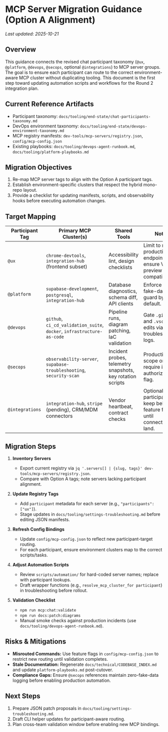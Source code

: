 # MCP Server Migration Guidance (Option A Alignment)

_Last updated: 2025-10-21_

## Overview

This guidance connects the revised chat participant taxonomy (`@ux`, `@platform`, `@devops`, `@secops`, optional `@integrations`) to MCP server groups. The goal is to ensure each participant can route to the correct environment-aware MCP cluster without duplicating tooling. This document is the first step toward updating automation scripts and workflows for the Round 2 integration plan.

## Current Reference Artifacts

- Participant taxonomy: `docs/tooling/end-state/chat-participants-taxonomy.md`
- DevOps environment taxonomy: `docs/tooling/end-state/devops-environment-taxonomy.md`
- MCP registry manifests: `dev-tools/mcp-servers/registry.json`, `config/mcp-config.json`
- Existing playbooks: `docs/tooling/devops-agent-runbook.md`, `docs/tooling/platform-playbooks.md`

## Migration Objectives

1. Re-map MCP server tags to align with the Option A participant tags.
2. Establish environment-specific clusters that respect the hybrid mono-repo layout.
3. Provide a checklist for updating manifests, scripts, and observability hooks before executing automation changes.

## Target Mapping

| Participant Tag | Primary MCP Cluster(s)                                                 | Shared Tools                                               | Notes                                                                   |
| --------------- | ---------------------------------------------------------------------- | ---------------------------------------------------------- | ----------------------------------------------------------------------- |
| `@ux`           | `chrome-devtools`, `integration-hub` (frontend subset)                 | Accessibility lint, design checklists                      | Limit to non-production endpoints; ensure Vercel preview compatibility. |
| `@platform`     | `supabase-development`, `postgresql`, `integration-hub`                | Database diagnostics, schema diff, API clients             | Enforce zero-fake-data guard by default.                                |
| `@devops`       | `github`, `ci_cd_validation_suite`, `docker`, `infrastructure-as-code` | Pipeline runs, diagram patching, IaC validation            | Gate `.github` and `.vscode` edits via troubleshooting logs.                    |
| `@secops`       | `observability-server`, `supabase-troubleshooting`, `security-scan`    | Incident probes, telemetry snapshots, key rotation scripts | Production scope only; require incident authorization flag.             |
| `@integrations` | `integration-hub`, `stripe` (pending), CRM/MDM connectors              | Vendor heartbeat, contract checks                          | Optional participant; keep behind feature flag until connectors land.   |

## Migration Steps

1. **Inventory Servers**

   - Export current registry via `jq '.servers[] | {slug, tags}' dev-tools/mcp-servers/registry.json`.
   - Compare with Option A tags; note servers lacking participant alignment.

2. **Update Registry Tags**

   - Add `participant` metadata for each server (e.g., `"participants": ["ux"]`).
   - Stage updates in `docs/tooling/settings-troubleshooting.md` before editing JSON manifests.

3. **Refresh Config Bindings**

   - Update `config/mcp-config.json` to reflect new participant-target routing.
   - For each participant, ensure environment clusters map to the correct scripts/tasks.

4. **Adjust Automation Scripts**

   - Review `scripts/automation/` for hard-coded server names; replace with participant lookups.
   - Draft wrapper functions (e.g., `resolve_mcp_cluster_for participant`) in troubleshooting before rollout.

5. **Validation Checklist**
   - `npm run mcp:chat:validate`
   - `npm run docs:patch:diagrams`
   - Manual smoke checks against production incidents (use `docs/tooling/devops-agent-runbook.md`).

## Risks & Mitigations

- **Misrouted Commands:** Use feature flags in `config/mcp-config.json` to restrict new routing until validation completes.
- **Stale Documentation:** Regenerate `docs/technical/CODEBASE_INDEX.md` and update `platform-playbooks.md` post-cutover.
- **Compliance Gaps:** Ensure `@secops` references maintain zero-fake-data logging before enabling production automation.

## Next Steps

1. Prepare JSON patch proposals in `docs/tooling/settings-troubleshooting.md`.
2. Draft CLI helper updates for participant-aware routing.
3. Plan cross-team validation window before enabling new MCP bindings.
